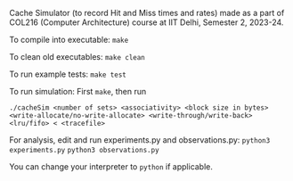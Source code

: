 Cache Simulator (to record Hit and Miss times and rates) made as a part of COL216 (Computer Architecture) course at IIT Delhi, Semester 2, 2023-24.

To compile into executable:
`make`

To clean old executables:
`make clean`

To run example tests:
`make test`

To run simulation:
First `make`, then run 
```
./cacheSim <number of sets> <associativity> <block size in bytes> <write-allocate/no-write-allocate> <write-through/write-back> <lru/fifo> < <tracefile>
```

For analysis, edit and run experiments.py and observations.py:
`python3 experiments.py`
`python3 observations.py`

You can change your interpreter to `python` if applicable.
